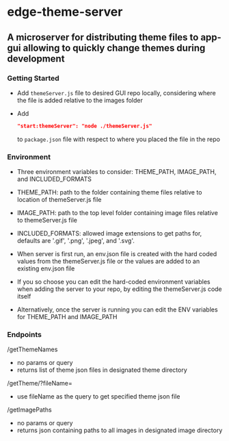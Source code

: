 # edge-theme-server

## A microserver for distributing theme files to app-gui allowing to quickly change themes during development

### Getting Started

- Add `themeServer.js` file to desired GUI repo locally, considering where the file is added relative to the images folder

- Add

    ```json
    "start:themeServer": "node ./themeServer.js"
    ```

    to `package.json` file with respect to where you placed the file in the repo

### Environment

- Three environment variables to consider: THEME_PATH, IMAGE_PATH, and INCLUDED_FORMATS

- THEME_PATH: path to the folder containing theme files relative to location of themeServer.js file

- IMAGE_PATH: path to the top level folder containing image files relative to themeServer.js file

- INCLUDED_FORMATS: allowed image extensions to get paths for, defaults are '.gif', '.png', '.jpeg', and '.svg'.

- When server is first run, an env.json file is created with the hard coded values from the themeServer.js file or the values are added to an existing env.json file

- If you so choose you can edit the hard-coded environment variables when adding the server to your repo, by editing the themeServer.js code itself

- Alternatively, once the server is running you can edit the ENV variables for THEME_PATH and IMAGE_PATH

### Endpoints

/getThemeNames

- no params or query
- returns list of theme json files in designated theme directory

/getTheme/?fileName=

- use fileName as the query to get specified theme json file

/getImagePaths

- no params or query
- returns json containing paths to all images in designated image directory
